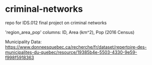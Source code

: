# criminal-networks

repo for IDS.012 final project on criminal networks

'region_area_pop' columns: ID, Area (km^2), Pop (2016 Census)



Municipality Data: https://www.donneesquebec.ca/recherche/fr/dataset/repertoire-des-municipalites-du-quebec/resource/19385b4e-5503-4330-9e59-f998f5918363

